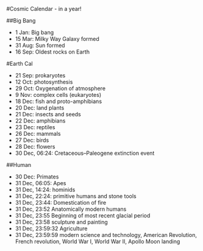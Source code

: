 #Cosmic Calendar - in a year!

##Big Bang

- 1 Jan: Big bang
- 15 Mar: Milky Way Galaxy formed
- 31 Aug: Sun formed
- 16 Sep: Oldest rocks on Earth

#Earth Cal

- 21 Sep: prokaryotes
- 12 Oct: photosynthesis
- 29 Oct: Oxygenation of atmosphere
- 9 Nov: complex cells (eukaryotes)
- 18 Dec: fish and proto-amphibians
- 20 Dec:   land plants
- 21 Dec: insects and seeds
- 22 Dec: amphibians
- 23 Dec: reptiles
- 26 Dec:   mammals
- 27 Dec:   birds
- 28 Dec:   flowers
- 30 Dec, 06:24:    Cretaceous–Paleogene extinction event

##Human

- 30 Dec: Primates
- 31 Dec, 06:05: Apes
- 31 Dec, 14:24: hominids
- 31 Dec, 22:24: primitive humans and stone tools
- 31 Dec, 23:44: Domestication of fire
- 31 Dec, 23:52 Anatomically modern humans
- 31 Dec, 23:55 Beginning of most recent glacial period
- 31 Dec, 23:58   sculpture and painting
- 31 Dec, 23:59:32  Agriculture
- 31 Dec, 23:59:59  modern science and technology, American Revolution, French revolution, World War I, World War II, Apollo Moon landing
